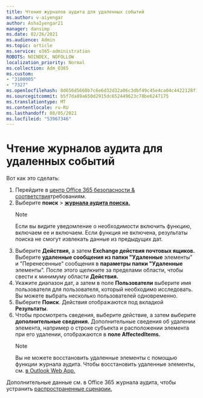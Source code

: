 ```yaml
---
title: Чтение журналов аудита для удаленных событий
ms.author: v-aiyengar
author: AshaIyengar21
manager: dansimp
ms.date: 02/26/2021
ms.audience: Admin
ms.topic: article
ms.service: o365-administration
ROBOTS: NOINDEX, NOFOLLOW
localization_priority: Normal
ms.collection: Adm_O365
ms.custom:
- "3100005"
- "7327"
ms.openlocfilehash: 8d656d5660b7c6e6d32d32a06c3dbf49c45e4ca04c4422128f1c4ea62413afa1
ms.sourcegitcommit: b5f7da89a650d2915dc652449623c78be6247175
ms.translationtype: MT
ms.contentlocale: ru-RU
ms.lasthandoff: 08/05/2021
ms.locfileid: "53967346"
---
```

# <a name="read-the-audit-logs-for-deleted-events"></a>Чтение журналов аудита для удаленных событий

Вот как это сделать:

1. Перейдите в [центр Office 365 безопасности & соответствия](https://go.microsoft.com/fwlink/p/?linkid=2077143)требованиям.
1. Выберите **поиск**  >  [**журнала аудита поиска.**](https://go.microsoft.com/fwlink/?linkid=2103759)
    > [!NOTE]
    > Если вы видите уведомление о необходимости включить функцию, включаем ее и включаем. Если функция не включена, результаты поиска не смогут извлекать данные из предыдущих дат.
1. Выберите **Действия,** а затем **Exchange действия почтовых ящиков.** Выберите **удаленные сообщения из папки "Удаленные** элементы" и "Перенесенные" сообщения в **параметры папки "Удаленные** элементы". После этого щелкните за пределами области, чтобы свести к минимуму области **Действия.**
1. Укажите диапазон дат, а затем в поле **Пользователи** выберите имя пользователя для пользователя, который необходимо исследовать. Вы можете выбрать несколько пользователей одновременно.
1. Выберите **Поиск**. Действия отображаются под вкладкой **Результаты**.
1. Чтобы просмотреть сведения, выберите действие, а затем выберите **дополнительные сведения.** Дополнительные сведения об удалении элемента, например о строке субъекта и расположении элемента при его удалении, отображаются в **поле AffectedItems.**
    > [!NOTE]
    > Вы не можете восстановить удаленные элементы с помощью функции журнала аудита. Чтобы восстановить удаленные элементы, см. [в Outlook Web App.](https://go.microsoft.com/fwlink/?linkid=2103759)

Дополнительные данные см. в Office 365 журнала аудита, чтобы устранить [распространенные сценарии.](https://go.microsoft.com/fwlink/?linkid=2103944)
